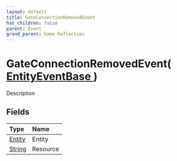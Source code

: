 ```yaml
---
layout: default
title: GateConnectionRemovedEvent
has_children: false
parent: Event
grand_parent: Game Reflection
---
```

# GateConnectionRemovedEvent( [ EntityEventBase ](/docs/game-reflection/events/entity_event_base) )
Description 

## Fields

| Type | Name |
|:-------------|:--------------|
| [Entity](/docs/game-reflection/classes/entity) | Entity |
| [String](/docs/game-reflection/components/string) | Resource |

